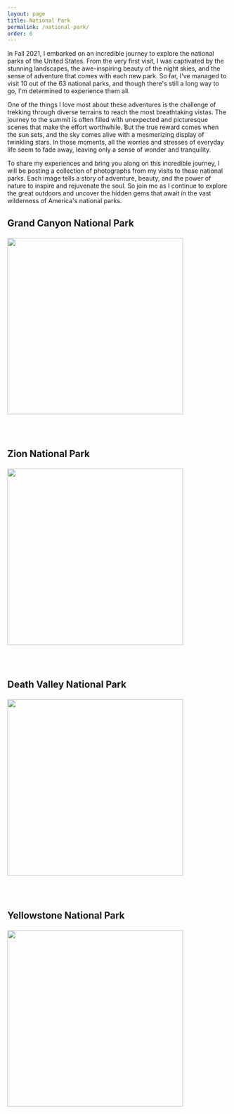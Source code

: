 ```yaml
---
layout: page
title: National Park
permalink: /national-park/
order: 6
---
```


In Fall 2021, I embarked on an incredible journey to explore the national parks of the United States. From the very first visit, I was captivated by the stunning landscapes, the awe-inspiring beauty of the night skies, and the sense of adventure that comes with each new park. So far, I've managed to visit 10 out of the 63 national parks, and though there's still a long way to go, I'm determined to experience them all.

One of the things I love most about these adventures is the challenge of trekking through diverse terrains to reach the most breathtaking vistas. The journey to the summit is often filled with unexpected and picturesque scenes that make the effort worthwhile. But the true reward comes when the sun sets, and the sky comes alive with a mesmerizing display of twinkling stars. In those moments, all the worries and stresses of everyday life seem to fade away, leaving only a sense of wonder and tranquility.

To share my experiences and bring you along on this incredible journey, I will be posting a collection of photographs from my visits to these national parks. Each image tells a story of adventure, beauty, and the power of nature to inspire and rejuvenate the soul. So join me as I continue to explore the great outdoors and uncover the hidden gems that await in the vast wilderness of America's national parks.

<style>
.squareImg {
  width: 400px;
  height: 400px;
  object-fit: cover;
}
</style>

<p style="text-align: center;">

## <p>Grand Canyon National Park</p>
<img src="{{ site.url }}/assets/national-park/4.jpg" class="squareImg" />

<br /><br />

## <p>Zion National Park</p>
<img src="{{ site.url }}/assets/national-park/3.jpg" class="squareImg" />

<br /><br />

## <p>Death Valley National Park</p>
<img src="{{ site.url }}/assets/national-park/2.jpg" class="squareImg" />

<br /><br />

## <p>Yellowstone National Park</p>
<img src="{{ site.url }}/assets/national-park/5.jpg" class="squareImg" />

<br /><br />


<style>
.imgContainer{
    display:inline-block;
}
</style>
